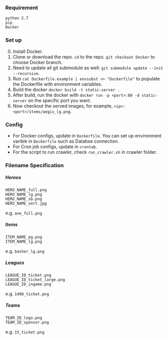 ### Requirement
```
python 2.7
pip
Docker
```

### Set up
0. Install Docker.
1. Clone or download the repo. `cd` to the repo. `git checkout Docker` to choose Docker branch.
2. Need to update all git submodule as well: `git submodule update --init --recursive`.
3. Run `cat Dockerfile.example | envsubst >> "Dockerfile"` to populate the Dockerfile with environment variables.
4. Build the docker `docker build -t static-server .`
5. After build, run the docker with `docker run -p <port>:80 -d static-server` on the specific port you want.
6. Now checkout the served images, for example, `<ip>:<port>/items/aegis_lg.png`.

### Config
- For Docker configs, update in `Dockerfile`. You can set up environment varible in `Dockerfile` such as Databse connection.
- For Cron job configs, update in `crontab`.
- For the script to run crawler, check `run_crawler.sh` in crawler folder.

### Filename Specification
##### Heroes
```
HERO_NAME_full.png
HERO_NAME_lg.png
HERO_NAME_sb.png
HERO_NAME_vert.jpg
```
e.g. `axe_full.png`

##### Items
```
ITEM_NAME_eg.png
ITEM_NAME_lg.png
```
e.g. `basher_lg.png`

##### Leagues
```
LEAGUE_ID_ticket.png
LEAGUE_ID_ticket_large.png
LEAGUE_ID_ingame.png
```
e.g. `1490_ticket.png`

##### Teams
```
TEAM_ID_logo.png
TEAM_ID_sponsor.png
```
e.g. `15_ticket.png`
